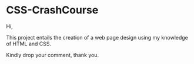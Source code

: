 # CSS-CrashCourse

Hi,

This project entails the creation of a web page design using my knowledge of HTML and CSS.

Kindly drop your comment, thank you.
